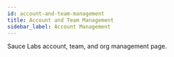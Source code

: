 ```yaml
---
id: account-and-team-management
title: Account and Team Management
sidebar_label: Account Management
---
```


Sauce Labs account, team, and org management page.